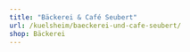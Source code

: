 ```yaml
---
title: "Bäckerei & Café Seubert"
url: /kuelsheim/baeckerei-und-cafe-seubert/
shop: Bäckerei
---
```

